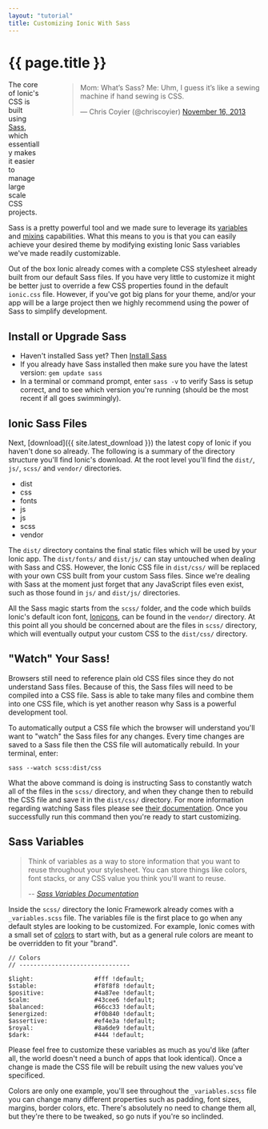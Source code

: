 ```yaml
---
layout: "tutorial"
title: Customizing Ionic With Sass
---
```


{{ page.title }}
====

<div class="hidden-xs" style="float:right; width: 400px; height: 235px; margin: -8px 0 40px 40px;">
  <blockquote class="twitter-tweet" lang="en"><p>Mom: What’s Sass?&#10;Me: Uhm, I guess it’s like a sewing machine if hand sewing is CSS.</p>&mdash; Chris Coyier (@chriscoyier) <a href="https://twitter.com/chriscoyier/statuses/401532508229345280">November 16, 2013</a></blockquote>
</div>

The core of Ionic's CSS is built using [Sass](http://sass-lang.com/), which essentially makes it easier to manage large scale CSS projects.

Sass is a pretty powerful tool and we made sure to leverage its [variables](http://sass-lang.com/guide#variables) and [mixins](http://sass-lang.com/guide#mixins) capabilities. What this means to you is that you can easily achieve your desired theme by modifying existing Ionic Sass variables we've made readily customizable.

Out of the box Ionic already comes with a complete CSS stylesheet already built from our default Sass files. If you have very little to customize it might be better just to override a few CSS properties found in the default `ionic.css` file. However, if you've got big plans for your theme, and/or your app will be a large project then we highly recommend using the power of Sass to simplify development.


## Install or Upgrade Sass

- Haven't installed Sass yet? Then [Install Sass](http://Sass-lang.com/install)
- If you already have Sass installed then make sure you have the latest version: `gem update sass`
- In a terminal or command prompt, enter `sass -v` to verify Sass is setup correct, and to see which version you're running (should be the most recent if all goes swimmingly).


## Ionic Sass Files

Next, [download]({{ site.latest_download }}) the latest copy of Ionic if you haven't done so already. The following is a summary of the directory structure you'll find Ionic's download. At the root level you'll find the `dist/`, `js/`, `scss/` and `vendor/` directories.

- dist
 - css
 - fonts
 - js
- js
- scss
- vendor

The `dist/` directory contains the final static files which will be used by your Ionic app. The `dist/fonts/` and `dist/js/` can stay untouched when dealing with Sass and CSS. However, the Ionic CSS file in `dist/css/` will be replaced with your own CSS built from your custom Sass files. Since we're dealing with Sass at the moment just forget that any JavaScript files even exist, such as those found in `js/` and `dist/js/` directories. 

All the Sass magic starts from the `scss/` folder, and the code which builds Ionic's default icon font, [Ionicons](http://ionicons.com/), can be found in the `vendor/` directory. At this point all you should be concerned about are the files in `scss/` directory, which will eventually output your custom CSS to the `dist/css/` directory.


## "Watch" Your Sass!

Browsers still need to reference plain old CSS files since they do not understand Sass files. Because of this, the Sass files will need to be compiled into a CSS file. Sass is able to take many files and combine them into one CSS file, which is yet another reason why Sass is a powerful development tool.

To automatically output a CSS file which the browser will understand you'll want to "watch" the Sass files for any changes. Every time changes are saved to a Sass file then the CSS file will automatically rebuild. In your terminal, enter:

    sass --watch scss:dist/css

What the above command is doing is instructing Sass to constantly watch all of the files in the `scss/` directory, and when they change then to rebuild the CSS file and save it in the `dist/css/` directory. For more information regarding watching Sass files please see [their documentation](http://sass-lang.com/documentation/file.SASS_REFERENCE.html). Once you successfully run this command then you're ready to start customizing.

## Sass Variables

> Think of variables as a way to store information that you want to reuse throughout your stylesheet. You can store things like colors, font stacks, or any CSS value you think you'll want to reuse.
>
> -- <cite>[Sass Variables Documentation](http://sass-lang.com/guide#variables)</cite>

Inside the `scss/` directory the Ionic Framework already comes with a `_variables.scss` file. The variables file is the first place to go when any default styles are looking to be customized. For example, Ionic comes with a small set of [colors](/docs/components/#colors) to start with, but as a general rule colors are meant to be overridden to fit your "brand". 

    // Colors
    // -------------------------------

    $light:                 #fff !default;
    $stable:                #f8f8f8 !default;
    $positive:              #4a87ee !default;
    $calm:                  #43cee6 !default;
    $balanced:              #66cc33 !default;
    $energized:             #f0b840 !default;
    $assertive:             #ef4e3a !default;
    $royal:                 #8a6de9 !default;
    $dark:                  #444 !default; 

Please feel free to customize these variables as much as you'd like (after all, the world doesn't need a bunch of apps that look identical). Once a change is made the CSS file will be rebuilt using the new values you've specificed.

Colors are only one example, you'll see throughout the `_variables.scss` file you can change many different properties such as padding, font sizes, margins, border colors, etc. There's absolutely no need to change them all, but they're there to be tweaked, so go nuts if you're so inclinded.
